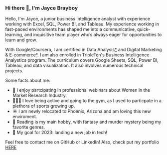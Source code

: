 ### Hi there 👋, I'm Jayce Brayboy

Hello, I'm Jayce, a junior business intelligence analyst with experience working with Excel, SQL, Power BI, and Tableau. My experience working in fast-paced environments has shaped me into a communicative, quick-learning, and inquisitive team player who’s always eager for opportunities to learn and grow.

With Google/Coursera, I am certified in Data Analysis[*](https://www.credly.com/badges/e1d3540b-ab9a-4825-85d7-0ea10caa1ec0/linked_in_profile) and Digital Marketing & E-commerce[*](https://www.credly.com/badges/57272c8e-6053-419c-a176-45fef7184419/linked_in_profile). I am also enrolled in TripleTen's Business Intelligence Analystics program. The curriculum covers Google Sheets, SQL, Power BI, Tableau, and data visualization. It also involves numerous technical projects.

Some facts about me:
- 🔬 I enjoy partcipating in professional webinars about Women in the Market Research Industry.
- 🏃🏿‍♀️ I love being active and going to the gym, as I used to particpate in a plethora of sports growing up.
- ☀️ I am newly relocated to Phoenix, Arizona and am loving this new enviroment.
- 📖 Reading is my main hobby, with fantasy and murder mystery being my favorite genres.
- 🎯 My goal for 2023: landing a new job in tech!

Feel free to contact me on GitHub or LinkedIn!
Also, check put my portfolio [HERE](https://github.com/jaycebrayboy/Portfolio_projects)

